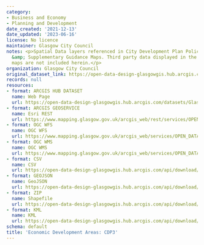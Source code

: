 ```yaml
---
category:
- Business and Economy
- Planning and Development
date_created: '2021-12-13'
date_updated: '2023-06-16'
license: No licence
maintainer: Glasgow City Council
notes: <p>Spatial Data layers referenced in City Development Plan Policy and Proposals
  &amp; Supplementary Guidance Maps. Third party data displayed in the above mentioned
  maps are not included herein.</p>
organization: Glasgow City Council
original_dataset_link: https://open-data-design-glasgowgis.hub.arcgis.com/datasets/GlasgowGIS::economic-development-areas-cdp3
records: null
resources:
- format: ARCGIS HUB DATASET
  name: Web Page
  url: https://open-data-design-glasgowgis.hub.arcgis.com/datasets/GlasgowGIS::economic-development-areas-cdp3
- format: ARCGIS GEOSERVICE
  name: Esri REST
  url: https://www.mapping.glasgow.gov.uk/arcgis_web/rest/services/OPEN_DATA/City_Development_Plan/MapServer/6
- format: OGC WFS
  name: OGC WFS
  url: https://www.mapping.glasgow.gov.uk/arcgis_web/services/OPEN_DATA/City_Development_Plan/MapServer/WFSServer?request=GetCapabilities&service=WFS
- format: OGC WMS
  name: OGC WMS
  url: https://www.mapping.glasgow.gov.uk/arcgis_web/services/OPEN_DATA/City_Development_Plan/MapServer/WMSServer?request=GetCapabilities&service=WMS
- format: CSV
  name: CSV
  url: https://open-data-design-glasgowgis.hub.arcgis.com/api/download/v1/items/05d8a63e2f934523a367d3dc5cc1aca2/csv?layers=6
- format: GEOJSON
  name: GeoJSON
  url: https://open-data-design-glasgowgis.hub.arcgis.com/api/download/v1/items/05d8a63e2f934523a367d3dc5cc1aca2/geojson?layers=6
- format: ZIP
  name: Shapefile
  url: https://open-data-design-glasgowgis.hub.arcgis.com/api/download/v1/items/05d8a63e2f934523a367d3dc5cc1aca2/shapefile?layers=6
- format: KML
  name: KML
  url: https://open-data-design-glasgowgis.hub.arcgis.com/api/download/v1/items/05d8a63e2f934523a367d3dc5cc1aca2/kml?layers=6
schema: default
title: 'Economic Development Areas: CDP3'
---
```

